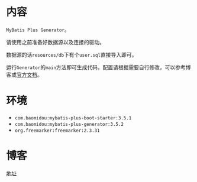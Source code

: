 # 内容

`MyBatis Plus Generator`。

请使用之前准备好数据源以及连接的驱动。

数据源的话`resources/db`下有个`user.sql`直接导入即可。

运行`Generator`的`main`方法即可生成代码，配置请根据需要自行修改，可以参考博客或[官方文档](https://baomidou.com/pages/981406/)。

# 环境

- `com.baomidou:mybatis-plus-boot-starter:3.5.1`
- `com.baomidou:mybatis-plus-generator:3.5.2`
- `org.freemarker:freemarker:2.3.31`

# 博客

[地址](https://blog.csdn.net/qq_27525611/article/details/118197154)